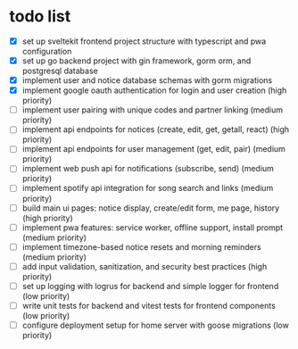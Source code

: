 # todo list

-   [x] set up sveltekit frontend project structure with typescript and pwa configuration
-   [x] set up go backend project with gin framework, gorm orm, and postgresql database
-   [x] implement user and notice database schemas with gorm migrations
-   [x] implement google oauth authentication for login and user creation (high priority)
-   [ ] implement user pairing with unique codes and partner linking (medium priority)
-   [ ] implement api endpoints for notices (create, edit, get, getall, react) (high priority)
-   [ ] implement api endpoints for user management (get, edit, pair) (medium priority)
-   [ ] implement web push api for notifications (subscribe, send) (medium priority)
-   [ ] implement spotify api integration for song search and links (medium priority)
-   [ ] build main ui pages: notice display, create/edit form, me page, history (high priority)
-   [ ] implement pwa features: service worker, offline support, install prompt (medium priority)
-   [ ] implement timezone-based notice resets and morning reminders (medium priority)
-   [ ] add input validation, sanitization, and security best practices (high priority)
-   [ ] set up logging with logrus for backend and simple logger for frontend (low priority)
-   [ ] write unit tests for backend and vitest tests for frontend components (low priority)
-   [ ] configure deployment setup for home server with goose migrations (low priority)

